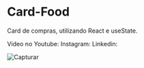 # Card-Food
Card de compras, utilizando React e useState.

Video no Youtube: 
Instagram: 
Linkedin: 

![Capturar](https://user-images.githubusercontent.com/91435296/208988636-d20cf235-04b2-4e15-8e03-2279d83a70bb.PNG)
